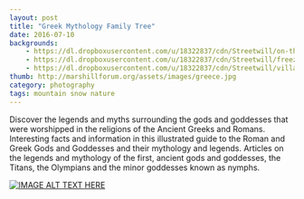 ```yaml
---
layout: post
title: "Greek Mythology Family Tree"
date: 2016-07-10
backgrounds:
    - https://dl.dropboxusercontent.com/u/18322837/cdn/Streetwill/on-the-road.jpeg
    - https://dl.dropboxusercontent.com/u/18322837/cdn/Streetwill/freezing.jpeg
    - https://dl.dropboxusercontent.com/u/18322837/cdn/Streetwill/village.jpeg
thumb: http://marshillforum.org/assets/images/greece.jpg
category: photography
tags: mountain snow nature
---
```


Discover the legends and myths surrounding the gods and goddesses that were worshipped in the religions of the Ancient Greeks and Romans. Interesting facts and information in this illustrated guide to the Roman and Greek Gods and Goddesses and their mythology and legends. Articles on the legends and mythology of the first, ancient gods and goddesses, the Titans, the Olympians and the minor goddesses known as nymphs. 

[![IMAGE ALT TEXT HERE](http://img.youtube.com/vi/gGD1K3i1xRU/0.jpg)](http://www.youtube.com/watch?v=gGD1K3i1xRU)



